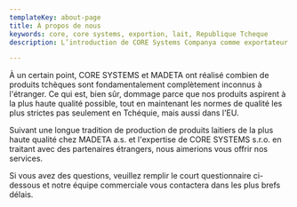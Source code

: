 ```yaml
---
templateKey: about-page
title: À propos de nous
keywords: core, core systems, exportion, lait, Republique Tcheque
description: L’introduction de CORE Systems Companya comme exportateur exclusif de produits laitiers qui sont produit par MADETA company dans l’Afrique du Nord et dans les régions au sud-est de l’Asie.

---
```


À un certain point, CORE SYSTEMS et MADETA ont réalisé combien de produits tchèques sont fondamentalement complètement inconnus à l'étranger. Ce qui est, bien sûr, dommage parce que nos produits aspirent à la plus haute qualité possible, tout en maintenant les normes de qualité les plus strictes pas seulement en Tchéquie, mais aussi dans l'EU.

Suivant une longue tradition de production de produits laitiers de la plus haute qualité chez MADETA a.s. et l'expertise de CORE SYSTEMS s.r.o. en traitant avec des partenaires étrangers, nous aimerions vous offrir nos services.

Si vous avez des questions, veuillez remplir le court questionnaire ci-dessous et notre équipe commerciale vous contactera dans les plus brefs délais.
